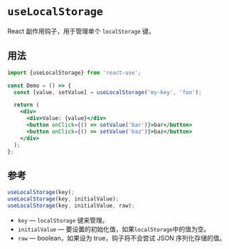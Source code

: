 # `useLocalStorage`

React 副作用钩子，用于管理单个 `localStorage` 键。


## 用法

```jsx
import {useLocalStorage} from 'react-use';

const Demo = () => {
  const [value, setValue] = useLocalStorage('my-key', 'foo');

  return (
    <div>
      <div>Value: {value}</div>
      <button onClick={() => setValue('bar')}>bar</button>
      <button onClick={() => setValue('baz')}>baz</button>
    </div>
  );
};
```


## 参考

```js
useLocalStorage(key);
useLocalStorage(key, initialValue);
useLocalStorage(key, initialValue, raw);
```

- `key` &mdash; `localStorage` 键来管理。
- `initialValue` &mdash; 要设置的初始化值，如果`localStorage`中的值为空。
- `raw` &mdash; boolean，如果设为 true，钩子将不会尝试 JSON 序列化存储的值。
